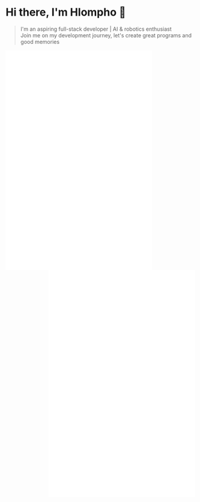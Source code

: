 # Hi there, I'm Hlompho 👋

> I'm an aspiring full-stack developer | AI & robotics enthusiast\
> Join me on my development journey, let's create great programs and good memories
>

[<img align="left" width="390" alt="🦑" src="https://github.com/ansoniikun/ansoniikun/blob/main/general.svg">](#)
[<img align="right" width="390" alt="🦑" src="https://github.com/ansoniikun/ansoniikun/blob/main/metrics.plugin.anilist.svg">](#)
[<img align="right" width="390" alt="🦑" src="https://github.com/ansoniikun/ansoniikun/blob/main/metrics.plugin.anilist.characters.svg">](#)
[<img align="right" width="390" alt="🦑" src="https://github.com/ansoniikun/ansoniikun/blob/main/metrics.plugin.achievements.compact.svg">](#)
